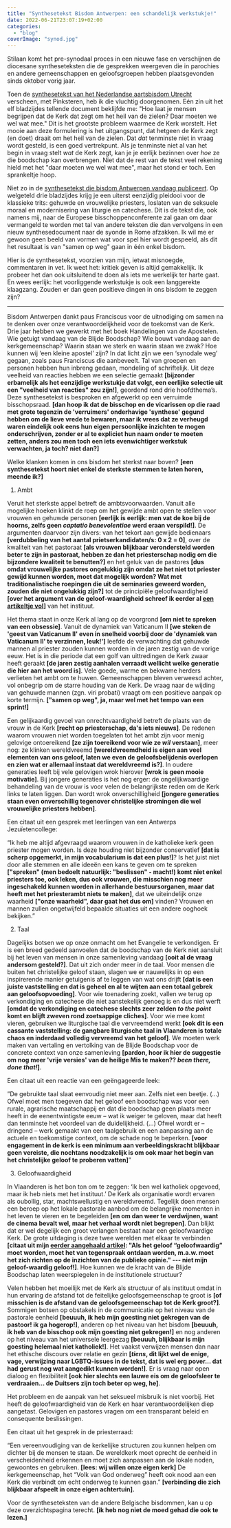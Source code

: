 ```yaml
---
title: "Synthesetekst Bisdom Antwerpen: een schandelijk werkstukje!"
date: 2022-06-21T23:07:19+02:00
categories: 
  - "blog"
coverImage: "synod.jpg"
---
```


Stilaan komt het pre-synodaal proces in een nieuwe fase en verschijnen de diocesane syntheseteksten die de gesprekken weergeven die in parochies en andere gemeenschappen en geloofsgroepen hebben plaatsgevonden sinds oktober vorig jaar. 

Toen de [synthesetekst van het Nederlandse aartsbisdom Utrecht](https://www.aartsbisdom.nl/aartsbisdom-publiceert-diocesaan-synodeverslag/) verscheen, met Pinksteren, heb ik die vluchtig doorgenomen. Eén zin uit het elf bladzijdes tellende document beklijfde me: "Hoe laat je mensen begrijpen dat de Kerk dat zegt om het heil van de zielen? Daar moeten we wel wat mee." Dit is het grootste probleem waarmee de Kerk worstelt. Het mooie aan deze formulering is het uitgangspunt, dat hetgeen de Kerk zegt (en doet) draait om het heil van de zielen. Dat _dat_ tenminste niet in vraag wordt gesteld, is een goed vertrekpunt. Als je tenminste niet al van het begin in vraag stelt _wat_ de Kerk zegt, kan je je eerlijk bezinnen over _hoe_ ze die boodschap kan overbrengen. Niet dat de rest van de tekst veel rekening hield met het "daar moeten we wel wat mee",  maar het stond er toch. Een sprankeltje hoop.

Niet zo in de [synthesetekst die bisdom Antwerpen vandaag publiceert](https://www.kerknet.be/bisdom-antwerpen/informatie/het-synodaal-proces-het-bisdom-antwerpen-syntheserapport?microsite=203). Op welgeteld drie bladzijdes krijg je een uiterst eenzijdig pleidooi voor de klassieke trits: gehuwde en vrouwelijke priesters, loslaten van de seksuele moraal en modernisering van liturgie en catechese.  Dit is de tekst die, ook namens mij, naar de Europese bisschoppenconferente zal gaan om daar vermangeld te worden met tal van andere teksten die dan vervolgens in een nieuw synthesedocument naar de syonde in Rome afzakken. Ik wil me er gewoon geen beeld van vormen wat voor spel hier wordt gespeeld, als dit het resultaat is van "samen op weg" gaan in één enkel bisdom.

Hier is de synthesetekst, voorzien van mijn, ietwat misnoegde, commentaren in vet. Ik weet het: kritiek geven is altijd gemakkelijk. Ik probeer het dan ook uitsluitend te doen als iets me werkelijk ter harte gaat. En wees eerlijk: het voorliggende werkstukje is ook een langgerekte klaagzang. Zouden er dan geen positieve dingen in ons bisdom te zeggen zijn?

---

Bisdom Antwerpen dankt paus Franciscus voor de uitnodiging om samen na te denken over onze verantwoordelijkheid voor de toekomst van de Kerk.   Drie jaar hebben we gewerkt met het boek Handelingen van de Apostelen.   Wie getuigt vandaag van de Blijde Boodschap?  Wie bouwt vandaag aan de kerkgemeenschap?  Waarin staan we sterk en waarin staan we zwak? Hoe kunnen wij ‘een kleine apostel’ zijn? In dat licht zijn we een ‘synodale weg’ gegaan, zoals paus Franciscus die aanbeveelt.   Tal van groepen en personen hebben hun inbreng gedaan, mondeling of schriftelijk.   Uit deze veelheid van reacties hebben we een selectie gemaakt **[bijzonder erbamelijk als het eenzijdige werkstukje dat volgt, een eerlijke selectie uit een "veelheid van reacties" zou zijn!]**, geordend rond drie hoofdthema’s.   Deze synthesetekst is besproken  en afgewerkt op een verruimde bisschopsraad. **[dan hoop ik dat de bisschop en de vicarissen op die raad met grote tegenzin de 'verruimers' onderhavige 'synthese' gegund hebben om de lieve vrede te bewaren, maar ik vrees dat ze verheugd waren eindelijk ook eens hun eigen persoonlijke inzichten te mogen onderschrijven, zonder er al te expliciet hun naam onder te moeten zetten, anders zou men toch een iets evenwichtiger werkstuk verwachten, ja toch? niet dan?]**  

Welke klanken komen in ons bisdom het sterkst naar boven? **[een synthesetekst hoort niet enkel de sterkste stemmen te laten horen, meende ik?]**

1. Ambt

Veruit het sterkste appel betreft de ambtsvoorwaarden. Vanuit alle mogelijke hoeken klinkt de roep om het gewijde ambt open te stellen voor vrouwen en gehuwde personen **[eerlijk is eerlijk: men vat de koe bij de hoorns, zelfs geen _captatio benevolentiae_ werd eraan verspild!]**. De argumenten daarvoor zijn divers: van het tekort aan gewijde bedienaars **[verdubbeling van het aantal prietserkandidaten/s: 0 x 2 = 0]**, over de kwaliteit van het pastoraat **[als vrouwen blijkbaar verondersteld worden beter te zijn in pastoraat, hebben ze dan het priesterschap nodig om die bijzondere kwaliteit te benutten?]** en het geluk van de pastores **[dus omdat vrouwelijke pastores ongelukkig zijn omdat ze het niet tot priester gewijd kunnen worden, moet dat mogelijk worden? Wat met traditionalistische roepingen die uit de seminaries geweerd worden, zouden die niet ongelukkig zijn?]** tot de principiële geloofwaardigheid **[over het argument van de geloof-waardigheid schreef ik eerder al [een artikeltje vol](https://gelovenleren.net/blog/geloof-waardigheid/)]** van het instituut. 

Het thema staat in onze Kerk al lang op de voorgrond **[om niet te spreken van een obsessie]**. Vanuit de dynamiek van Vaticanum II **[we steken de 'geest van Vaticanum II' even in snelheid voorbij door de 'dynamiek van Vaticanum II' te verzinnen, leuk!']** leefde de verwachting dat gehuwde mannen al priester zouden kunnen worden in de jaren zestig van de vorige eeuw. Het is in die periode dat een golf van uittredingen de Kerk zwaar heeft geraakt **[de jaren zestig aanhalen verraadt wellicht welke generatie die hier aan het woord is]**. Vele goede, warme en bekwame herders verlieten het ambt om te huwen. Gemeenschappen bleven verweesd achter, vol onbegrip om de starre houding van de Kerk. De vraag naar de wijding van gehuwde mannen (zgn. viri probati) vraagt om een positieve aanpak op korte termijn. **["samen op weg", ja, maar wel met het tempo van een sprint!]**

Een gelijkaardig gevoel van onrechtvaardigheid betreft de plaats van de vrouw in de Kerk **[recht op priesterschap, da's iets nieuws]**. De redenen waarom vrouwen niet worden toegelaten tot het ambt zijn voor menig gelovige ontoereikend **[ze zijn toereikend voor wie ze _wil_ verstaan]**, meer nog: ze klinken wereldvreemd **[wereldvreemdheid is eigen aan veel elementen van ons geloof, laten we even de geloofsbelijdenis overlopen en zien wat er allemaal instaat dat wereldvreemd is?]**. In oudere generaties leeft bij vele gelovigen wrok hierover **[wrok is geen mooie motivatie]**. Bij jongere generaties is het nog erger: de ongelijkwaardige behandeling van de vrouw is voor velen de belangrijkste reden om de Kerk links te laten liggen. Dan wordt wrok onverschilligheid **[jongere generaties staan even onverschillig tegenover christelijke stromingen die wel vrouwelijke priesters hebben]**. 

Een citaat uit een gesprek met leerlingen van een Antwerps Jezuïetencollege: 

“Ik heb me altijd afgevraagd waarom vrouwen in de katholieke kerk geen priester mogen worden. Is deze houding niet bijzonder conservatief **[dat is scherp opgemerkt, in mijn vocabularium is dat een plus!]**? Is het juist niet door alle stemmen en alle ideeën een kans te geven om te spreken **["spreken" (men bedoelt natuurlijk: "beslissen" - macht!) komt niet enkel priesters toe, ook leken, dus ook vrouwen, die misschien nog meer ingeschakeld kunnen worden in allerhande bestuursorganen, maar dat heeft met het priesterambt niets te maken]**, dat we uiteindelijk onze waarheid **["onze waarheid", daar gaat het dus om]** vinden? Vrouwen en mannen zullen ongetwijfeld bepaalde situaties uit een andere ooghoek bekijken.”

2. Taal

Dagelijks botsen we op onze onmacht om het Evangelie te verkondigen. Er is een breed gedeeld aanvoelen dat de boodschap van de Kerk niet aansluit bij het leven van mensen in onze samenleving vandaag **[ooit al de vraag andersom gesteld?]**. Dat uit zich onder meer in de taal. Voor mensen die buiten het christelijke geloof staan, slagen we er nauwelijks in op een inspirerende manier getuigenis af te leggen van wat ons drijft **[dat is een juiste vaststelling en dat is geheel en al te wijten aan een totaal gebrek aan geloofsopvoeding]**. Voor wie toenadering zoekt, vallen we terug op verkondiging en catechese die niet aanstekelijk genoeg is en dus niet werft **[omdat de verkondiging en catechese slechts zeer zelden _to the point_ komt en blijft zweven rond zoetsappige cliches]**. Voor wie mee komt vieren, gebruiken we liturgische taal die vervreemdend werkt **[ook dit is een cassante vaststelling: de gangbare liturgische taal in Vlaanderen is totale chaos en inderdaad volledig vervreemd van het geloof]**. We moeten werk maken van vertaling en vertolking van de Blijde Boodschap voor de concrete context van onze samenleving **[pardon, hoor ik hier de suggestie om nog meer 'vrije versies' van de heilige Mis te maken?? _been there, done that!_]**. 

Een citaat uit een reactie van een geëngageerde leek:

”De gebruikte taal slaat eenvoudig niet meer aan. Zelfs niet een beetje. (…) Ofwel moet men toegeven dat het geloof een boodschap was voor een rurale, agrarische maatschappij en dat die boodschap geen plaats meer heeft in de eenentwintigste eeuw – wat ik weiger te geloven, maar dat heeft dan tenminste het voordeel van de duidelijkheid. (…) Ofwel wordt er – dringend – werk gemaakt van een taalgebruik en een aanpassing aan de actuele en toekomstige context, om de schade nog te beperken. **[voor engagement in de kerk is een minimum aan verbeeldingskracht blijkbaar geen vereiste, die nochtans noodzakelijk is om ook maar het begin van het christelijke geloof te proberen vatten]**”

3. Geloofwaardigheid

In Vlaanderen is het bon ton om te zeggen: ‘Ik ben wel katholiek opgevoed, maar ik heb niets met het instituut.’ De Kerk als organisatie wordt ervaren als oubollig, star, machtswellustig en wereldvreemd. Tegelijk doen mensen een beroep op het lokale pastorale aanbod om de belangrijke momenten in het leven te vieren en te begeleiden **[en om dan weer te verdwijnen, want de cinema bevalt wel, maar het verhaal wordt niet begrepen]**. Dan blijkt dat er wel degelijk een groot verlangen bestaat naar een geloofwaardige Kerk. De grote uitdaging is deze twee werelden met elkaar te verbinden **[citaat uit mijn [eerder aangehaald artikel](https://gelovenleren.net/blog/geloof-waardigheid/): "Als het geloof “geloofwaardig” moet worden, moet het van tegenspraak ontdaan worden, m.a.w. moet het zich richten op de inzichten van de publieke opinie." --- niet mijn geloof-waardig geloof!]**. Hoe kunnen we de kracht van de Blijde Boodschap laten weerspiegelen in de institutionele structuur? 

Velen hebben het moeilijk met de Kerk als structuur of als instituut omdat in hun ervaring de afstand tot de feitelijke geloofsgemeenschap te groot is **[of misschien is de afstand van de geloofsgemeenschap tot de Kerk groot?]**. Sommigen botsen op obstakels in de communicatie op het niveau van de pastorale eenheid **[beuuuh, ik heb mijn goesting niet gekregen van de pastoor! ik ga hogerop!]**, anderen op het niveau van het bisdom **[beuuuh, ik heb van de bisschop ook mijn goesting niet gekregen!]** en nog anderen op het niveau van het universele leergezag **[beuuuh, blijkbaar is mijn goesting helemaal niet katholiek!]**. Het vaakst verwijzen mensen dan naar het ethische discours over relatie en gezin **[_tiens_, dit lijkt wel de enige, vage, verwijzing naar LGBTQ-issues in de tekst, dat is wel erg pover… dat had gerust nog wat aangedikt kunnen worden!]**. Er is vraag naar open dialoog en flexibiliteit **[ook hier slechts een lauwe eis om de geloofsleer te verdraaien… de Duitsers zijn toch beter op weg, he]**. 

Het probleem en de aanpak van het seksueel misbruik is niet voorbij.  Het heeft de geloofwaardigheid van de Kerk en haar verantwoordelijken diep aangetast. Gelovigen en pastores vragen om een transparant beleid en consequente beslissingen.   

Een citaat uit het gesprek in de priesterraad:

“Een vereenvoudiging van de kerkelijke structuren zou kunnen helpen om dichter bij de mensen te staan. De wereldkerk moet oprecht de eenheid in verscheidenheid erkennen en moet zich aanpassen aan de lokale noden, gewoontes en gebruiken. **[lees: wij willen onze eigen kerk]** De kerkgemeenschap, het “Volk van God onderweg” heeft ook nood aan een Kerk die verbindt om echt onderweg te kunnen gaan.” **[verbinding die zich blijkbaar afspeelt in onze eigen achtertuin].**

Voor de syntheseteksten van de andere Belgische bisdommen, kan u op deze overzichtspagina terecht. **[ik heb nog niet de moed gehad die ook te lezen.]**
